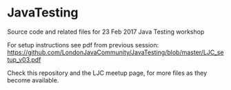 # JavaTesting
Source code and related files for 23 Feb 2017 Java Testing workshop

For setup instructions see pdf from previous session: https://github.com/LondonJavaCommunity/JavaTesting/blob/master/LJC_setup_v03.pdf

Check this repository and the LJC meetup page, for more files as they become available. 
